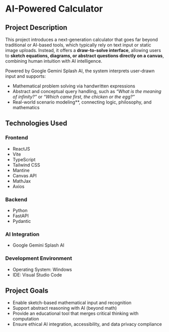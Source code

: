 #  AI-Powered Calculator
## Project Description
This project introduces a next-generation calculator that goes far beyond traditional or AI-based tools, which typically rely on text input or static image uploads. Instead, it offers a **draw-to-solve interface**, allowing users to **sketch equations, diagrams, or abstract questions directly on a canvas**, combining human intuition with AI intelligence.

Powered by Google Gemini Splash AI, the system interprets user-drawn input and supports:
- Mathematical problem solving via handwritten expressions
- Abstract and conceptual query handling, such as _“What is the meaning of infinity?”_ or _“Which came first, the chicken or the egg?”_
- Real-world scenario modeling**, connecting logic, philosophy, and mathematics

## Technologies Used

###  Frontend
- ReactJS
- Vite
- TypeScript
- Tailwind CSS
- Mantine
- Canvas API
- MathJax
- Axios

###  Backend
- Python
- FastAPI
- Pydantic

###  AI Integration
- Google Gemini Splash AI

###  Development Environment
- Operating System: Windows
- IDE: Visual Studio Code

##  Project Goals
- Enable sketch-based mathematical input and recognition
- Support abstract reasoning with AI (beyond math)
- Provide an educational tool that merges critical thinking with computation
- Ensure ethical AI integration, accessibility, and data privacy compliance

